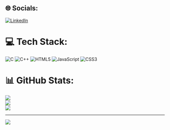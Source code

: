 
## 🌐 Socials:
[![LinkedIn](https://img.shields.io/badge/LinkedIn-%230077B5.svg?logo=linkedin&logoColor=white)](https://linkedin.com/in/https://www.linkedin.com/in/lucca-silva-valério-a1869896/) 

# 💻 Tech Stack:
![C](https://img.shields.io/badge/c-%2300599C.svg?style=plastic&logo=c&logoColor=white) ![C++](https://img.shields.io/badge/c++-%2300599C.svg?style=plastic&logo=c%2B%2B&logoColor=white) ![HTML5](https://img.shields.io/badge/html5-%23E34F26.svg?style=plastic&logo=html5&logoColor=white) ![JavaScript](https://img.shields.io/badge/javascript-%23323330.svg?style=plastic&logo=javascript&logoColor=%23F7DF1E) ![CSS3](https://img.shields.io/badge/css3-%231572B6.svg?style=plastic&logo=css3&logoColor=white)
# 📊 GitHub Stats:
![](https://github-readme-stats.vercel.app/api?username=LuccaValerio&theme=monokai&hide_border=false&include_all_commits=false&count_private=false)<br/>
![](https://github-readme-streak-stats.herokuapp.com/?user=LuccaValerio&theme=monokai&hide_border=false)<br/>
![](https://github-readme-stats.vercel.app/api/top-langs/?username=LuccaValerio&theme=monokai&hide_border=false&include_all_commits=false&count_private=false&layout=compact)

---
[![](https://visitcount.itsvg.in/api?id=LuccaValerio&icon=2&color=6)](https://visitcount.itsvg.in)

<!-- Proudly created with GPRM ( https://gprm.itsvg.in ) -->
